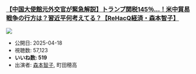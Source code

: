 ### [【中国大使館元外交官が緊急解説】トランプ関税145％...！米中貿易戦争の行方は？習近平何考えてる？【ReHacQ経済・森本智子】](https://www.youtube.com/watch?v=sorUSlXYB2Y)
[![](https://img.youtube.com/vi/sorUSlXYB2Y/sddefault.jpg)](https://www.youtube.com/watch?v=sorUSlXYB2Y)
-   公開日: 2025-04-18
-   視聴数: 57,123
-   **いいね数: 519**
-   出演者: [森本智子](/rehacq_fan/people/森本智子 "wikilink"), 町田穂高
